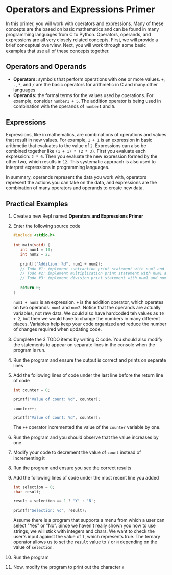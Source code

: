 # Operators and Expressions Primer
In this primer, you will work with operators and expressions. Many of these concepts are the based on basic mathematics and can be found in many programming languages from C to Python. Operators, operands, and expressions are all very closely related concepts. First, we will provide a brief conceptual overview. Next, you will work through some basic examples that use all of these concepts together.

## Operators and Operands
- **Operators:** symbols that perform operations with one or more values. `+`, `-`, `*`, and `/` are the basic operators for arithmetic in C and many other languages
- **Operands:** the formal terms for the values used by operations. For example, consider `number1 + 5`. The addition operator is being used in combination with the operands of `number1` and `5`.

## Expressions
Expressions, like in mathematics, are combinations of operations and values that result in new values. For example, `1 + 1` is an expression in basic arithmetic that evaluates to the value of `2`. Expressions can also be combined together like `(1 + 1) * (2 * 3)`. First you evaluate each expression: `2 * 6`. Then you evaluate the new expression formed by the other two, which results in `12`. This systematic approach is also used to interpret expressions in programming languages.

In summary, operands represent the data you work with, operators represent the actions you can take on the data, and expressions are the combination of many operators and operands to create new data.

## Practical Examples

1. Create a new Repl named **Operators and Expressions Primer**

1. Enter the following source code

    ```c
    #include <stdio.h>
  
    int main(void) {
       int num1 = 10;
       int num2 = 2;
  
       printf("Addition: %d", num1 + num2);
       // Todo #1: implement subtraction print statement with num1 and num2
       // Todo #2: implement multiplication print statement with num1 and num2
       // Todo #3: implement division print statement with num1 and num2
  
       return 0;
    }
    ```
    `num1 + num2` is an expression. `+` is the addition operator, which operates on two operands: `num1` and `num2`. Notice that the operands are actually variables, not raw data. We could also have hardcoded teh values as `10 + 2`, but then we would have to change the numbers in many different places. Variables help keep your code organized and reduce the number of changes required when updating code.

1. Complete the 3 TODO items by writing C code. You should also modify the statements to appear on separate lines in the console when the program is run.

1. Run the program and ensure the output is correct and prints on separate lines

1. Add the following lines of code under the last line before the return line of code

    ```c
    int counter = 0;

    printf("Value of count: %d", counter);

    counter++;

    printf("Value of count: %d", counter);
    ```
    The `++` operator incremented the value of the `counter` variable by one.

1. Run the program and you should observe that the value increases by one

1. Modify your code to decrement the value of `count` instead of incrementing it

1. Run the program and ensure you see the correct results

1. Add the following lines of code under the most recent line you added

    ```c
    int selection = 0;
    char result;
    
    result = selection == 1 ? 'Y' : 'N';

    printf("Selection: %c", result);
    ```
    Assume there is a program that supports a menu from which a user can select "Yes" or "No". Since we haven't really shown you how to use strings, we will stick with integers and chars. We want to check the user's input against the value of `1`, which represents true. The ternary operator allows us to set the `result` value to `Y` or `N` depending on the value of `selection`.

1. Run the program

1. Now, modify the program to print out the character `Y`
